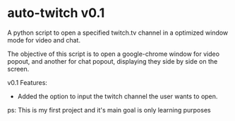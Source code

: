 # auto-twitch v0.1
A python script to open a specified twitch.tv channel in a optimized window mode for video and chat.

The objective of this script is to open a google-chrome window for video popout,
and another for chat popout, displaying they side by side on the screen.

v0.1 Features:
- Added the option to input the twitch channel the user wants to open.


ps: This is my first project and it's main goal is only learning purposes
